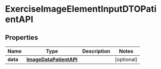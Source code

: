 

# ExerciseImageElementInputDTOPatientAPI


## Properties

| Name | Type | Description | Notes |
|------------ | ------------- | ------------- | -------------|
|**data** | [**ImageDataPatientAPI**](ImageDataPatientAPI.md) |  |  [optional] |



